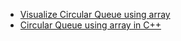 - [Visualize Circular Queue using array](https://youtu.be/KSvMGwc9dN8)
- [Circular Queue using array in C++](./CircularQueue_Array.cpp)